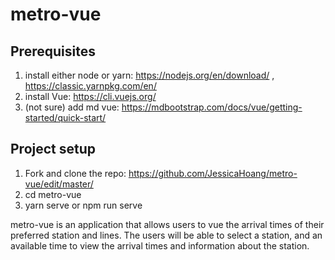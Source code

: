 # metro-vue

## Prerequisites
1. install either node or yarn: https://nodejs.org/en/download/ , https://classic.yarnpkg.com/en/
2. install Vue: https://cli.vuejs.org/
3. (not sure) add md vue: https://mdbootstrap.com/docs/vue/getting-started/quick-start/

## Project setup

1. Fork and clone the repo: https://github.com/JessicaHoang/metro-vue/edit/master/
2. cd metro-vue
3. yarn serve or npm run serve

metro-vue is an application that allows users to vue the arrival times of their preferred station and lines. The users will be able to select a station, and an available time to view the arrival times and information about the station. 


